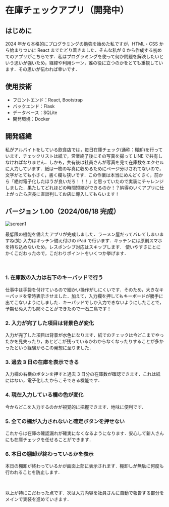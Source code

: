 # 在庫チェックアプリ（開発中）

## はじめに

2024 年から本格的にプログラミングの勉強を始めた私ですが，HTML・CSS から始まりついに React までたどり着きました．そんな私が 0 から作成する初めてのアプリがこちらです．私はプログラミングを使って何か問題を解決したいという思いが強いため，経緯や利用シーン，誰の役に立つのかをとても重視しています．その思いが伝われば幸いです．

## 使用技術

- フロントエンド：React, Bootstrap
- バックエンド：Flask
- データベース：SQLite
- 開発環境：Docker

## 開発経緯

私がアルバイトをしている飲食店では，毎日在庫チェック(通称：棚卸)を行っています．チェックリストは紙で，営業終了後にその写真を撮って LINE で共有しなければなりません．しかも，共有後は社員さんが写真を見て在庫数をエクセルに入力しています．紙は一枚の写真に収めるためにページ分けされてないので，文字がとても小さく，書く欄も狭いです．この作業は本当にめんどくさく，前から「絶対電子化したほうが良いだろ！！！」と思っていたので実装にチャレンジしました．果たしてどれほどの時間短縮ができるのか！？納得のいくアプリに仕上がったら店長に直談判してお店に導入してもらいます！

## バージョン 1.00（2024/06/18 完成）

![screen1](https://github.com/vivy-phtela/stockCheckApp/assets/114901440/f99127be-e044-4f3e-b9a5-5e49fdd0dea2)

最低限の機能を備えたアプリが完成しました．ラーメン屋だってバレてしまいますね(笑)
入力はキッチン備え付けの iPad で行います．キッチンには原則スマホを持ち込めないため，レスポンシブ対応はスキップします．
使いやすさにとにかくこだわったので，こだわりポイントをいくつか挙げます．

<br>

### 1. 在庫数の入力は右下のキーパッドで行う

仕事中は手袋を付けているので細かい操作がしにくいです．そのため，大きなキーパッドを常時表示させました．加えて，入力欄を押してもキーボードが勝手に出てこないようにしました．キーパッドでしか入力できないようにしたことで，予期せぬ入力も防ぐことができたので一石二鳥です！

### 2. 入力が完了した項目は背景色が変化

入力が完了した項目は背景が水色になります．紙でのチェックは今どこまでやったかを見失ったり，あとどこが残っているかわからなくなったりすることが多かったという経験からこの発想に至りました．

### 3. 過去 3 日の在庫を表示できる

入力欄の右横のボタンを押すと過去 3 日分の在庫数が確認できます．これは紙にはない，電子化したからこそできる機能です．

### 4. 現在入力している欄の色が変化

今からどこを入力するのかが視覚的に把握できます．地味に便利です．

### 5. 全ての欄が入力されないと確定ボタンを押せない

これからは在庫の確認漏れが確実になくなるようになります．安心して新人さんにも在庫チェックを任せることができます．

### 6. 本日の棚卸が終わっているかを表示

本日の棚卸が終わっているかが画面上部に表示されます．棚卸しが無駄に何度も行われることを防止します．

<br>

以上が特にこだわった点です．次は入力内容を社員さんに自動で報告する部分をメインで実装を進めていきます．
